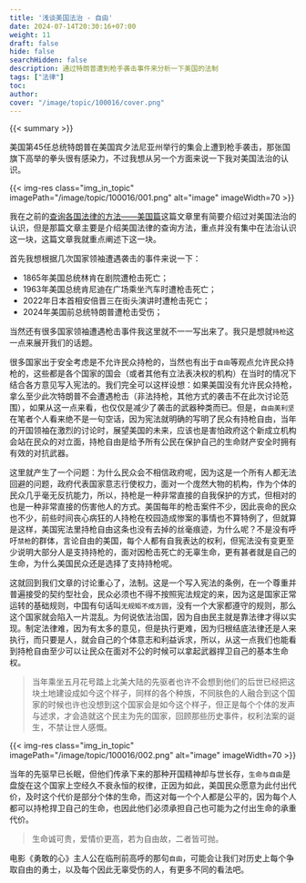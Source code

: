 ```yaml
---
title: '浅谈美国法治 - 自由'
date: 2024-07-14T20:30:16+07:00
weight: 11
draft: false
hide: false
searchHidden: false
description: 通过特朗普遭到枪手袭击事件来分析一下美国的法制
tags: ["法律"]
toc: 
author:
cover: "/image/topic/100016/cover.png"
---
```


{{< summary >}}


美国第45任总统特朗普在美国宾夕法尼亚州举行的集会上遭到枪手袭击，那张国旗下高举的拳头很有感染力，不过我想从另一个方面来说一下我对美国法治的认识。

{{< img-res class="img_in_topic" imagePath="/image/topic/100016/001.png" alt="image" imageWidth=70 >}}

我在之前的[查询各国法律的方法——美国篇](../100005)这篇文章里有简要介绍过对美国法治的认识，但是那篇文章主要是介绍美国法律的查询方法，重点并没有集中在法治认识这一块，这篇文章我就重点阐述下这一块。

首先我想根据几次国家领袖遭遇袭击的事件来说一下：

 - 1865年美国总统林肯在剧院遭枪击死亡；
 - 1963年美国总统肯尼迪在广场乘坐汽车时遭枪击死亡；
 - 2022年日本首相安倍晋三在街头演讲时遭枪击死亡；
 - 2024年美国前总统特朗普遭枪击受伤；
  
当然还有很多国家领袖遭遇枪击事件我这里就不一一写出来了。我只是想就`持枪`这一点来展开我们的话题。

很多国家出于安全考虑是不允许民众持枪的，当然也有出于`自由`等观点允许民众持枪的，这些都是各个国家的国会（或者其他有立法表决权的机构）在当时的情况下结合各方意见写入宪法的。我们完全可以这样设想：如果美国没有允许民众持枪，拿么至少此次特朗普不会遭遇枪击（非法持枪，其他方式的袭击不在此次讨论范围），如果从这一点来看，也仅仅是减少了袭击的武器种类而已。但是，`自由美利坚`在笔者个人看来绝不是一句空话，因为宪法就明确的写明了民众有持枪自由，当年的开国领袖在激烈的讨论时，展望美国的未来，应该也是害怕政府这个新成立机构会站在民众的对立面，持枪自由是给予所有公民在保护自己的生命财产安全时拥有有效的对抗武器。

这里就产生了一个问题：为什么民众会不相信政府呢，因为这是一个所有人都无法回避的问题，政府代表国家意志行使权力，面对一个庞然大物的机构，作为个体的民众几乎毫无反抗能力，所以，持枪是一种非常直接的自我保护的方式，但相对的也是一种非常直接的伤害他人的方式。美国每年的枪击案件不少，因此丧命的民众也不少，前些时间丧心病狂的人持枪在校园造成惨案的事情也不算特例了，但就算是这样，美国宪法里持枪自由这条也没有去掉的丝毫痕迹，为什么呢？不是没有呼吁`禁枪`的群体，言论自由的美国，每个人都有自我表达的权利，但宪法没有变更至少说明大部分人是支持持枪的，面对因枪击死亡的无辜生命，更有甚者就是自己的生命，为什么美国民众还是选择了支持持枪呢。

这就回到我们文章的讨论重心了，法制。这是一个写入宪法的条例，在一个尊重并普遍接受的契约型社会，民众必须也不得不按照宪法规定的来，因为这是国家正常运转的基础规则，中国有句话叫`无规矩不成方圆`，没有一个大家都遵守的规则，那么这个国家就会陷入一片混乱。为何说依法治国，因为自由民主就是靠法律才得以实现。制定法律难，因为有太多的意见，但是执行更难，因为归根结底法律还是人来执行，而只要是人，就会自己的个体意志和利益诉求，所以，从这一点我们也能看到持枪自由至少可以让民众在面对不公的时候可以拿起武器捍卫自己的基本生命权。

> 当年乘坐五月花号踏上北美大陆的先驱者也许不会想到他们的后世已经把这块土地建设成如今这个样子，同样的各个种族，不同肤色的人融合到这个国家的时候也许也没想到这个国家会是如今这个样子，但正是每个个体的发声与述求，才会造就这个民主为先的国家，回顾那些历史事件，权利法案的诞生，不禁让世人感慨。

{{< img-res class="img_in_topic" imagePath="/image/topic/100016/002.png" alt="image" imageWidth=70 >}}

当年的先驱早已长眠，但他们传承下来的那种开国精神却与世长存，`生命与自由`是盘旋在这个国家上空经久不衰永恒的权律，正因为如此，美国民众愿意为此付出代价，及时这个代价是部分个体的生命，而这对每一个个人都是公平的，因为每个人都可以持枪捍卫自己的生命，也因此他们必须承担自己也可能为之付出生命的承重代价。

> 生命诚可贵，爱情价更高，若为自由故，二者皆可抛。

电影《勇敢的心》主人公在临刑前高呼的那句`自由`，可能会让我们对历史上每个争取自由的勇士，以及每个因此无辜受伤的人，有更多不同的看法吧。
